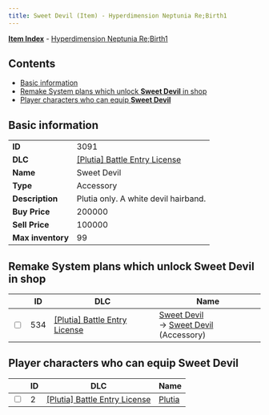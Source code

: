 ```yaml
---
title: Sweet Devil (Item) - Hyperdimension Neptunia Re;Birth1
---
```


[**Item Index**](/neptunia/rb1/item/index.html) - [Hyperdimension Neptunia Re;Birth1](/neptunia/rb1)

## Contents

- [Basic information](#basic-information)
- [Remake System plans which unlock **Sweet Devil** in shop](#remake-system-plans-which-unlock-sweet-devil-in-shop)
- [Player characters who can equip **Sweet Devil**](#player-characters-who-can-equip-sweet-devil)
## Basic information

|   |   |
| -- | -- |
| **ID** | 3091 |
| **DLC** | [[Plutia] Battle Entry License](/neptunia/rb1/dlc/7-plutia.html) |
| **Name** | Sweet Devil |
| **Type** | Accessory |
| **Description** | Plutia only. A white devil hairband. |
| **Buy Price** | 200000 |
| **Sell Price** | 100000 |
| **Max inventory** | 99 |


## Remake System plans which unlock **Sweet Devil** in shop

|    | ID | DLC | Name |
| -- | -- | --- | ---- |
| <input type="checkbox" id="rb1-remake-7-534" class="trackbox" /> | 534 | [[Plutia] Battle Entry License](/neptunia/rb1/dlc/7-plutia.html) | [Sweet Devil](/neptunia/rb1/remake/7-534-sweet-devil.html)<br /> → [Sweet Devil](/neptunia/rb1/item/7-3091-sweet-devil.html) (Accessory) |


## Player characters who can equip **Sweet Devil**

|    | ID | DLC | Name |
| -- | -- | --- | ---- |
| <input type="checkbox" id="rb1-player-7-2" class="trackbox" /> | 2 | [[Plutia] Battle Entry License](/neptunia/rb1/dlc/7-plutia.html) | [Plutia](/neptunia/rb1/player/7-2-plutia.html) |
